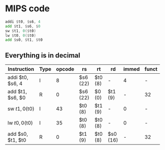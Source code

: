 # MIPS code
```asm
addi $t0, $s6, 4
add $t1, $s6, $0
sw $t1, 0($t0)
lw $t0, 0($t0)
add $s0, $t1, $t0
```


## Everything is in decimal
Instruction | Type | opcode | rs | rt | rd | immed | funct
--- | --- | --- | --- |--- |--- |--- |---
addi $t0, $s6, 4 | I | 8 | $s6 (22) | $t0 (8) | - | 4 | -
add $t1, $s6, $0 | R | 0 | $s6 (22) | $0 (0) | $t1 (9) | - | 32
sw $t1, 0($t0) | I | 43 | $t0 (8) | $t1 (9) | - | 0 | -
lw $t0, 0($t0) | I | 35 | $t0 (8) | $t0 (8)| - | 0 | -
add $s0, $t1, $t0 | R | 0 | $t1 (9) | $t0 (8)| $s0 (16) | - | 32


